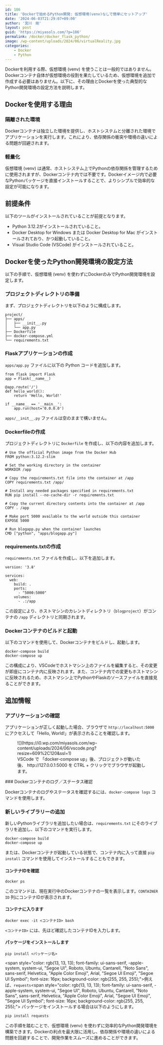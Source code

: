 ```yaml
---
id: 186
title: 'Dockerで始めるPython開発: 仮想環境(venv)なしで簡単にセットアップ'
date: '2024-06-03T21:29:07+09:00'
author: '宮川　剛'
layout: post
guid: 'https://miyasols.com/?p=186'
permalink: /docker/docker_flask_python/
image: /wp-content/uploads/2024/06/virtualReality.jpg
categories:
    - Docker
    - Python
---
```


Dockerを利用する際、仮想環境 (venv) を使うことは一般的ではありません。Dockerコンテナ自体が仮想環境の役割を果たしているため、仮想環境を追加で作成する必要はありません。以下に、その理由とDockerを使った典型的なPython開発環境の設定方法を説明します。

## <span class="ez-toc-section" id="Docker%E3%82%92%E4%BD%BF%E7%94%A8%E3%81%99%E3%82%8B%E7%90%86%E7%94%B1"></span>Dockerを使用する理由<span class="ez-toc-section-end"></span>

### <span class="ez-toc-section" id="%E9%9A%94%E9%9B%A2%E3%81%95%E3%82%8C%E3%81%9F%E7%92%B0%E5%A2%83"></span>隔離された環境<span class="ez-toc-section-end"></span>

Dockerコンテナは独立した環境を提供し、ホストシステムと分離された環境でアプリケーションを実行します。これにより、依存関係の衝突や環境の違いによる問題が回避されます。

### <span class="ez-toc-section" id="%E8%BB%BD%E9%87%8F%E5%8C%96"></span>軽量化<span class="ez-toc-section-end"></span>

仮想環境 (venv) は通常、ホストシステム上でPythonの依存関係を管理するために使用されますが、Dockerコンテナ内では不要です。Dockerイメージ内で必要なPythonパッケージを直接インストールすることで、よりシンプルで効率的な設定が可能になります。

## <span class="ez-toc-section" id="%E5%89%8D%E6%8F%90%E6%9D%A1%E4%BB%B6"></span>前提条件<span class="ez-toc-section-end"></span>

以下のツールがインストールされていることが前提となります。

- Python 3.12.2がインストールされていること。
- Docker Desktop for Windows または Docker Desktop for Mac がインストールされており、かつ起動していること。
- Visual Studio Code (VSCode) がインストールされていること。

## <span class="ez-toc-section" id="Docker%E3%82%92%E4%BD%BF%E3%81%A3%E3%81%9FPython%E9%96%8B%E7%99%BA%E7%92%B0%E5%A2%83%E3%81%AE%E8%A8%AD%E5%AE%9A%E6%96%B9%E6%B3%95"></span>Dockerを使ったPython開発環境の設定方法<span class="ez-toc-section-end"></span>

以下の手順で、仮想環境 (venv) を使わずにDockerのみでPython開発環境を設定します。

### <span class="ez-toc-section" id="%E3%83%97%E3%83%AD%E3%82%B8%E3%82%A7%E3%82%AF%E3%83%88%E3%83%87%E3%82%A3%E3%83%AC%E3%82%AF%E3%83%88%E3%83%AA%E3%81%AE%E6%BA%96%E5%82%99"></span>プロジェクトディレクトリの準備<span class="ez-toc-section-end"></span>

まず、プロジェクトディレクトリを以下のように構成します。

```
project/
├── apps/
│   ├── __init__.py
│   └── app.py
├── Dockerfile
├── docker-compose.yml
└── requirements.txt
```

### <span class="ez-toc-section" id="Flask%E3%82%A2%E3%83%97%E3%83%AA%E3%82%B1%E3%83%BC%E3%82%B7%E3%83%A7%E3%83%B3%E3%81%AE%E4%BD%9C%E6%88%90"></span>Flaskアプリケーションの作成<span class="ez-toc-section-end"></span>

`apps/app.py` ファイルに以下の Python コードを追加します。

```
from flask import Flask
app = Flask(__name__)

@app.route('/')
def hello_world():
    return 'Hello, World!'

if __name__ == '__main__':
    app.run(host='0.0.0.0')
```

`apps/__init__.py` ファイルは空のままで構いません。

### <span class="ez-toc-section" id="Dockerfile%E3%81%AE%E4%BD%9C%E6%88%90"></span>Dockerfileの作成<span class="ez-toc-section-end"></span>

プロジェクトディレクトリに `Dockerfile` を作成し、以下の内容を追加します。

```
# Use the official Python image from the Docker Hub
FROM python:3.12.2-slim

# Set the working directory in the container
WORKDIR /app

# Copy the requirements.txt file into the container at /app
COPY requirements.txt /app/

# Install any needed packages specified in requirements.txt
RUN pip install --no-cache-dir -r requirements.txt

# Copy the current directory contents into the container at /app
COPY . /app

# Make port 5000 available to the world outside this container
EXPOSE 5000

# Run blogapp.py when the container launches
CMD ["python", "apps/blogapp.py"]
```

### <span class="ez-toc-section" id="requirementstxt%E3%81%AE%E4%BD%9C%E6%88%90"></span>requirements.txtの作成<span class="ez-toc-section-end"></span>

`requirements.txt` ファイルを作成し、以下を追加します。

```
version: '3.8'

services:
  web:
    build: .
    ports:
      - "5000:5000"
    volumes:
      - .:/app
```

この設定により、ホストマシンのカレントディレクトリ（`blogproject`）がコンテナの `/app` ディレクトリと同期されます。

### <span class="ez-toc-section" id="Docker%E3%82%B3%E3%83%B3%E3%83%86%E3%83%8A%E3%81%AE%E3%83%93%E3%83%AB%E3%83%89%E3%81%A8%E8%B5%B7%E5%8B%95"></span>Dockerコンテナのビルドと起動<span class="ez-toc-section-end"></span>

以下のコマンドを使用して、Dockerコンテナをビルドし、起動します。

```
docker-compose build
docker-compose up
```

この構成により、VSCodeでホストマシン上のファイルを編集すると、その変更が即座にコンテナ内に反映されます。また、コンテナ内での変更もホストマシンに反映されるため、ホストマシン上でPythonやFlaskのソースファイルを直接見ることができます。

## <span class="ez-toc-section" id="%E8%BF%BD%E5%8A%A0%E6%83%85%E5%A0%B1"></span>追加情報<span class="ez-toc-section-end"></span>

### <span class="ez-toc-section" id="%E3%82%A2%E3%83%97%E3%83%AA%E3%82%B1%E3%83%BC%E3%82%B7%E3%83%A7%E3%83%B3%E3%81%AE%E7%A2%BA%E8%AA%8D"></span>アプリケーションの確認<span class="ez-toc-section-end"></span>

アプリケーションが正しく起動した場合、ブラウザで `http://localhost:5000` にアクセスして「Hello, World!」が表示されることを確認します。

<figure class="wp-block-image size-full is-resized">![](https://i0.wp.com/miyasols.com/wp-content/uploads/2024/06/vscode.png?resize=609%2C120&ssl=1)<figcaption class="wp-element-caption">VSCode で 「docker-compose up」後、プロジェクトが動いた後、 http://127.0.0.1:5000 を CTRL + クリックでブラウザが起動します。</figcaption></figure>### <span class="ez-toc-section" id="Docker%E3%82%B3%E3%83%B3%E3%83%86%E3%83%8A%E3%81%AE%E3%83%AD%E3%82%B0%EF%BC%8F%E3%82%B9%E3%83%86%E3%83%BC%E3%82%BF%E3%82%B9%E7%A2%BA%E8%AA%8D"></span>Dockerコンテナのログ／ステータス確認<span class="ez-toc-section-end"></span>

Dockerコンテナのログやステータスを確認するには、`docker-compose logs` コマンドを使用します。

### <span class="ez-toc-section" id="%E6%96%B0%E3%81%97%E3%81%84%E3%83%A9%E3%82%A4%E3%83%96%E3%83%A9%E3%83%AA%E3%83%BC%E3%81%AE%E8%BF%BD%E5%8A%A0"></span>新しいライブラリーの追加<span class="ez-toc-section-end"></span>

新しいPythonライブラリを追加したい場合は、`requirements.txt` にそのライブラリを追加し、以下のコマンドを実行します。

```
docker-compose build
docker-compose up
```

または、Dockerコンテナが起動している状態で、コンテナ内に入って直接 `pip install` コマンドを使用してインストールすることもできます。

#### <span class="ez-toc-section" id="%E3%82%B3%E3%83%B3%E3%83%86%E3%83%8AID%E3%82%92%E7%A2%BA%E8%AA%8D"></span>コンテナIDを確認<span class="ez-toc-section-end"></span>

```
docker ps
```

このコマンドは、現在実行中のDockerコンテナの一覧を表示します。`CONTAINER ID` 列にコンテナIDが表示されます。

#### <span class="ez-toc-section" id="%E3%82%B3%E3%83%B3%E3%83%86%E3%83%8A%E3%81%AB%E5%85%A5%E3%82%8A%E3%81%BE%E3%81%99"></span>コンテナに入ります<span class="ez-toc-section-end"></span>

```
docker exec -it <コンテナID> bash
```

`<コンテナID>` には、先ほど確認したコンテナIDを入力します。

#### <span class="ez-toc-section" id="%E3%83%91%E3%83%83%E3%82%B1%E3%83%BC%E3%82%B8%E3%82%92%E3%82%A4%E3%83%B3%E3%82%B9%E3%83%88%E3%83%BC%E3%83%AB%E3%81%97%E3%81%BE%E3%81%99"></span>パッケージをインストールします<span class="ez-toc-section-end"></span>

```
pip install <パッケージ名>
```

<span style="color: rgb(13, 13, 13); font-family: ui-sans-serif, -apple-system, system-ui, "Segoe UI", Roboto, Ubuntu, Cantarell, "Noto Sans", sans-serif, Helvetica, "Apple Color Emoji", Arial, "Segoe UI Emoji", "Segoe UI Symbol"; font-size: 16px; background-color: rgb(255, 255, 255);">例えば、</span>`requests`<span style="color: rgb(13, 13, 13); font-family: ui-sans-serif, -apple-system, system-ui, "Segoe UI", Roboto, Ubuntu, Cantarell, "Noto Sans", sans-serif, Helvetica, "Apple Color Emoji", Arial, "Segoe UI Emoji", "Segoe UI Symbol"; font-size: 16px; background-color: rgb(255, 255, 255);"> パッケージをインストールする場合は以下のようにします。</span>

```
pip install requests
```


この手順を踏むことで、仮想環境 (venv) を使わずに効率的なPython開発環境を構築できます。Dockerの利点を最大限に活用し、依存関係や環境の違いによる問題を回避することで、開発作業をスムーズに進めることができます。
